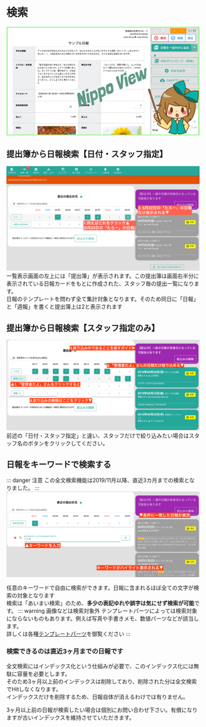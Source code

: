 # 検索<Badge text="GOLD限定" type="warning" />
![アイキャッチ](../../image/icatch/i19.png)


## 提出簿から日報検索【日付・スタッフ指定】
![提出簿から日報を絞り込み検索](./res/r4.png)
一覧表示画面の左上には「提出簿」が表示されます。この提出簿は画面右半分に表示されている日報カードをもとに作成された、スタッフ毎の提出一覧になります。  
日報のテンプレートを問わず全て集計対象となります。そのため同日に「日報」と「週報」を書くと提出簿上は2と表示されます

## 提出簿から日報検索【スタッフ指定のみ】
![提出簿から日報を絞り込み検索ースタッフのみ指定](./res/r5.png)
前述の「日付・スタッフ指定」と違い、スタッフだけで絞り込みたい場合はスタッフ名のボタンをクリックしてください。

## 日報をキーワードで検索する
::: danger 注意
この全文検索機能は2019/11月以降、直近3カ月までの検索となりました。
:::
![全文検索で目的の日報を簡単に探し出せます](./res/r6.png)

任意のキーワードで自由に検索ができます。日報に含まれるほぼ全ての文字が検索の対象となります  
検索は「あいまい検索」のため、**多少の表記ゆれや誤字は気にせず検索が可能**です。
::: warning 画像などは検索対象外
テンプレートパーツによっては検索対象にならないものもあります。例えば写真や手書きメモ、数値パーツなどが該当します。  
詳しくは各種[テンプレートパーツ](/manual/template/text)を御覧ください
:::

### 検索できるのは直近3ヶ月までの日報です
全文検索にはインデックス化という仕組みが必要で、このインデックス化には無駄に容量を必要とします。  
そのため3ヶ月以上前のインデックスは削除しており、削除された分は全文検索でHitしなくなります。  
インデックスだけを削除するため、日報自体が消えるわけでは有りません。  

3ヶ月以上前の日報が検索したい場合は個別にお問い合わせ下さい。有償になりますが古いインデックスを維持させていただきます。